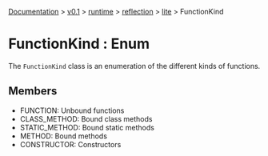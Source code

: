 [Documentation](/docs/documentation.md) >
 [v0.1](/docs/0.1/version.md) >
  [runtime](/docs/0.1/runtime/module.md) >
   [reflection](/docs/0.1/runtime/reflection/module.md) >
    [lite](/docs/0.1/runtime/reflection/lite/module.md) >
     FunctionKind

# FunctionKind : Enum

The `FunctionKind` class is an enumeration of the different kinds of functions.

## Members

- FUNCTION: Unbound functions
- CLASS_METHOD: Bound class methods
- STATIC_METHOD: Bound static methods
- METHOD: Bound methods
- CONSTRUCTOR: Constructors